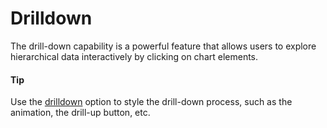 # Drilldown

The drill-down capability is a powerful feature that allows users to explore hierarchical data interactively by clicking on chart elements.

#### Tip

Use the [drilldown](https://api.highcharts.com/highmaps/drilldown) option to style the drill-down process, such as the animation, the drill-up button, etc.
